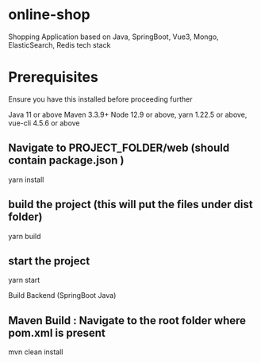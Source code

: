 # online-shop 
Shopping Application based on Java, SpringBoot, Vue3, Mongo, ElasticSearch, Redis tech stack

# Prerequisites
Ensure you have this installed before proceeding further

Java 11 or above
Maven 3.3.9+ 
Node 12.9 or above,
yarn 1.22.5 or above,
vue-cli 4.5.6 or above

## Navigate to PROJECT_FOLDER/web (should contain package.json )
yarn install

## build the project (this will put the files under dist folder)
yarn build 

## start the project 
yarn start

Build Backend (SpringBoot Java)
## Maven Build : Navigate to the root folder where pom.xml is present 
mvn clean install
